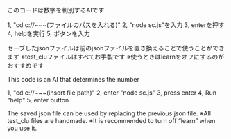 このコードは数字を判別するAIです

1, "cd c://~~~(ファイルのパスを入れる)"
2, "node sc.js"を入力
3, enterを押す
4, helpを実行
5, ボタンを入力

セーブしたjsonファイルは前のjsonファイルを置き換えることで使うことができます
※test_cluファイルはすべてお手製です
※使うときはlearnをオフにするのがおすすめです

This code is an AI that determines the number

1, "cd c://~~~(insert file path)"
2, enter "node sc.js"
3, press enter
4, Run "help"
5, enter button

The saved json file can be used by replacing the previous json file.
※All test_clu files are handmade.
※It is recommended to turn off “learn” when you use it.
